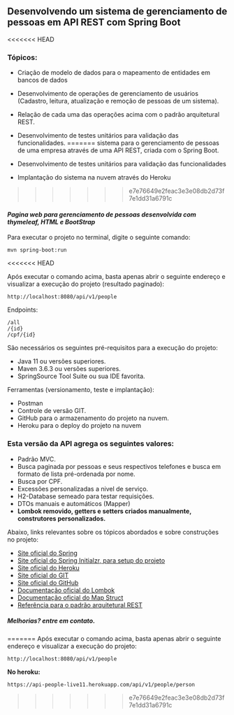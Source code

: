 <h2>Desenvolvendo um sistema de gerenciamento de pessoas em API REST com Spring Boot</h2>

<<<<<<< HEAD
### Tópicos:
 
* Criação de modelo de dados para o mapeamento de entidades em bancos de dados
* Desenvolvimento de operações de gerenciamento de usuários (Cadastro, leitura, atualização e remoção de pessoas de um sistema).
* Relação de cada uma das operações acima com o padrão arquitetural REST.
* Desenvolvimento de testes unitários para validação das funcionalidades.
=======
sistema para o gerenciamento de pessoas de uma empresa através de uma API REST, criada com o Spring Boot.

* Desenvolvimento de testes unitários para validação das funcionalidades
* Implantação do sistema na nuvem através do Heroku
>>>>>>> e7e76649e2feac3e3e08db2d73f7e1dd31a6791c

#### *Pagina web para gerenciamento de pessoas desenvolvida com thymeleaf, HTML e BootStrap* 

Para executar o projeto no terminal, digite o seguinte comando:

```shell script
mvn spring-boot:run 
```
<<<<<<< HEAD

Após executar o comando acima, basta apenas abrir o seguinte endereço e visualizar a execução do projeto (resultado paginado):

```
http://localhost:8080/api/v1/people
```

Endpoints: 

```
/all
/{id}
/cpf/{id}

```
São necessários os seguintes pré-requisitos para a execução do projeto:

* Java 11 ou versões superiores.
* Maven 3.6.3 ou versões superiores.
* SpringSource Tool Suite ou sua IDE favorita.

Ferramentas (versionamento, teste e implantação):

* Postman
* Controle de versão GIT.
* GitHub para o armazenamento do projeto na nuvem.
* Heroku para o deploy do projeto na nuvem

### Esta versão da API agrega os seguintes valores:

* Padrão MVC.
* Busca paginada por pessoas e seus respectivos telefones e busca em formato de lista pré-ordenada por nome.
* Busca por CPF.
* Excessões personalizadas a nivel de serviço.
* H2-Database semeado para testar requisições.
* DTOs manuais e automáticos (Mapper)
* **Lombok removido, getters e setters criados manualmente, construtores personalizados.**

Abaixo, links relevantes sobre os tópicos abordados e sobre construções no projeto:

* [Site oficial do Spring](https://spring.io/)
* [Site oficial do Spring Initialzr, para setup do projeto](https://start.spring.io/)
* [Site oficial do Heroku](https://www.heroku.com/)
* [Site oficial do GIT](https://git-scm.com/)
* [Site oficial do GitHub](http://github.com/)
* [Documentação oficial do Lombok](https://projectlombok.org/)
* [Documentação oficial do Map Struct](https://mapstruct.org/)
* [Referência para o padrão arquitetural REST](https://restfulapi.net/)

##### Melhorias? entre em contato.
=======
Após executar o comando acima, basta apenas abrir o seguinte endereço e visualizar a execução do projeto:

```
http://localhost:8080/api/v1/people

```
**No heroku:**

```
https://api-people-live11.herokuapp.com/api/v1/people/person

```
>>>>>>> e7e76649e2feac3e3e08db2d73f7e1dd31a6791c
